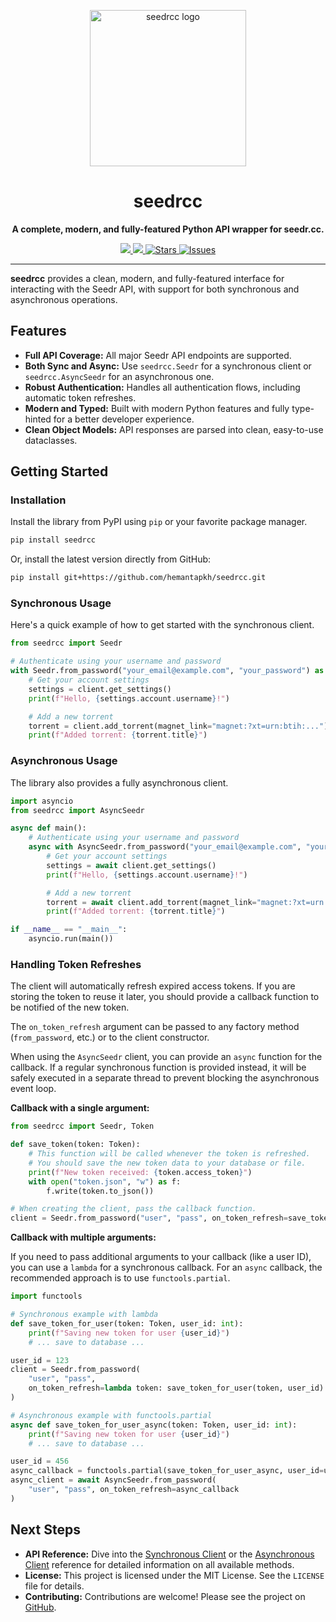 <p align="center">
  <img src="images/seedrcc.png" width="250" alt="seedrcc logo">
</p>

<h1 align="center">seedrcc</h1>

<p align="center">
  <strong>A complete, modern, and fully-featured Python API wrapper for seedr.cc.</strong>
</p>

<p align="center">
<a href="https://pypi.org/project/seedrcc">
<img src='https://img.shields.io/pypi/v/seedrcc.svg'>
</a>
<a href="https://pepy.tech/project/seedrcc">
<img src='https://pepy.tech/badge/seedrcc'>
</a>
<a href="https://github.com/hemantapkh/seedrcc/stargazers">
<img src="https://img.shields.io/github/stars/hemantapkh/seedrcc" alt="Stars"/>
</a>
<a href="https://github.com/hemantapkh/seedrcc/issues">
<img src="https://img.shields.io/github/issues/hemantapkh/seedrcc" alt="Issues"/>
</a>
</p>

---

**seedrcc** provides a clean, modern, and fully-featured interface for interacting with the Seedr API, with support for both synchronous and asynchronous operations.

## Features

- **Full API Coverage:** All major Seedr API endpoints are supported.
- **Both Sync and Async:** Use `seedrcc.Seedr` for a synchronous client or `seedrcc.AsyncSeedr` for an asynchronous one.
- **Robust Authentication:** Handles all authentication flows, including automatic token refreshes.
- **Modern and Typed:** Built with modern Python features and fully type-hinted for a better developer experience.
- **Clean Object Models:** API responses are parsed into clean, easy-to-use dataclasses.

## Getting Started

### Installation

Install the library from PyPI using `pip` or your favorite package manager.

```bash
pip install seedrcc
```

Or, install the latest version directly from GitHub:

```bash
pip install git+https://github.com/hemantapkh/seedrcc.git
```

### Synchronous Usage

Here's a quick example of how to get started with the synchronous client.

```python
from seedrcc import Seedr

# Authenticate using your username and password
with Seedr.from_password("your_email@example.com", "your_password") as client:
    # Get your account settings
    settings = client.get_settings()
    print(f"Hello, {settings.account.username}!")

    # Add a new torrent
    torrent = client.add_torrent(magnet_link="magnet:?xt=urn:btih:...")
    print(f"Added torrent: {torrent.title}")
```

### Asynchronous Usage

The library also provides a fully asynchronous client.

```python
import asyncio
from seedrcc import AsyncSeedr

async def main():
    # Authenticate using your username and password
    async with AsyncSeedr.from_password("your_email@example.com", "your_password") as client:
        # Get your account settings
        settings = await client.get_settings()
        print(f"Hello, {settings.account.username}!")

        # Add a new torrent
        torrent = await client.add_torrent(magnet_link="magnet:?xt=urn:btih:...")
        print(f"Added torrent: {torrent.title}")

if __name__ == "__main__":
    asyncio.run(main())
```

### Handling Token Refreshes

The client will automatically refresh expired access tokens. If you are storing the token to reuse it later, you should provide a callback function to be notified of the new token.

The `on_token_refresh` argument can be passed to any factory method (`from_password`, etc.) or to the client constructor.

When using the `AsyncSeedr` client, you can provide an `async` function for the callback. If a regular synchronous function is provided instead, it will be safely executed in a separate thread to prevent blocking the asynchronous event loop.

**Callback with a single argument:**

```python
from seedrcc import Seedr, Token

def save_token(token: Token):
    # This function will be called whenever the token is refreshed.
    # You should save the new token data to your database or file.
    print(f"New token received: {token.access_token}")
    with open("token.json", "w") as f:
        f.write(token.to_json())

# When creating the client, pass the callback function.
client = Seedr.from_password("user", "pass", on_token_refresh=save_token)
```

**Callback with multiple arguments:**

If you need to pass additional arguments to your callback (like a user ID), you can use a `lambda` for a synchronous callback. For an `async` callback, the recommended approach is to use `functools.partial`.

```python
import functools

# Synchronous example with lambda
def save_token_for_user(token: Token, user_id: int):
    print(f"Saving new token for user {user_id}")
    # ... save to database ...

user_id = 123
client = Seedr.from_password(
    "user", "pass",
    on_token_refresh=lambda token: save_token_for_user(token, user_id)
)

# Asynchronous example with functools.partial
async def save_token_for_user_async(token: Token, user_id: int):
    print(f"Saving new token for user {user_id}")
    # ... save to database ...

user_id = 456
async_callback = functools.partial(save_token_for_user_async, user_id=user_id)
async_client = await AsyncSeedr.from_password(
    "user", "pass", on_token_refresh=async_callback
)
```

## Next Steps

- **API Reference:** Dive into the [Synchronous Client](sync_client.md) or the [Asynchronous Client](async_client.md) reference for detailed information on all available methods.
- **License:** This project is licensed under the MIT License. See the `LICENSE` file for details.
- **Contributing:** Contributions are welcome! Please see the project on [GitHub](https://github.com/hemantapkh/seedrcc).
